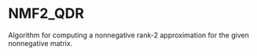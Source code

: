 # NMF2_QDR
Algorithm for computing a nonnegative rank-2 approximation for the given nonnegative matrix.
